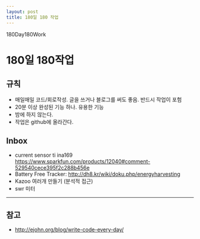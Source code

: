 ```yaml
---
layout: post
title: 180일 180 작업
---
```


180Day180Work

# 180일 180작업
 
## 규칙
 - 매일매일 코드/회로작성. 글을 쓰거나 블로그를 써도 좋음. 반드시 작업이 포험
 - 20분 이상 완성된 기능 하나. 유용한 기능
 - 밤에 하지 않는다. 
 - 작업은 github에 올라간다.
 
## Inbox
 - current sensor ti ina169 https://www.sparkfun.com/products/12040#comment-529540cece395f2c288b456e
 - Battery Free Tracker: http://dh8.kr/wiki/doku.php/energyharvesting
 - Kazoo 여러개 만들기 (분석적 접근)
 - swr 미터 
 
----
## 참고
  - http://ejohn.org/blog/write-code-every-day/
